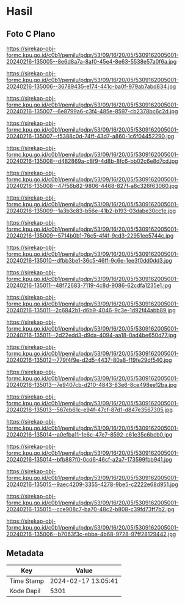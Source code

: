 # Hasil

## Foto C Plano

https://sirekap-obj-formc.kpu.go.id/c0b1/pemilu/pdpr/53/09/16/20/05/5309162005001-20240216-135005--8e6d8a7a-8af0-45e4-8e63-5538e57a0f6a.jpg

https://sirekap-obj-formc.kpu.go.id/c0b1/pemilu/pdpr/53/09/16/20/05/5309162005001-20240216-135006--36789435-e174-441c-ba0f-979ab7abd834.jpg

https://sirekap-obj-formc.kpu.go.id/c0b1/pemilu/pdpr/53/09/16/20/05/5309162005001-20240216-135007--6e8799a6-c3f4-485e-8597-cb2378bc6c2d.jpg

https://sirekap-obj-formc.kpu.go.id/c0b1/pemilu/pdpr/53/09/16/20/05/5309162005001-20240216-135007--f5388c0d-74ff-43d7-a860-1c6f04452290.jpg

https://sirekap-obj-formc.kpu.go.id/c0b1/pemilu/pdpr/53/09/16/20/05/5309162005001-20240216-135008--d482869a-c8f9-4d8b-8fc6-bb02c6e8d7cd.jpg

https://sirekap-obj-formc.kpu.go.id/c0b1/pemilu/pdpr/53/09/16/20/05/5309162005001-20240216-135008--47f56b82-9806-4468-827f-a8c326f63060.jpg

https://sirekap-obj-formc.kpu.go.id/c0b1/pemilu/pdpr/53/09/16/20/05/5309162005001-20240216-135009--1a3b3c83-b56e-41b2-b193-03dabe30cc1e.jpg

https://sirekap-obj-formc.kpu.go.id/c0b1/pemilu/pdpr/53/09/16/20/05/5309162005001-20240216-135009--5714b0b1-76c5-4f4f-9cd3-22951ee5744c.jpg

https://sirekap-obj-formc.kpu.go.id/c0b1/pemilu/pdpr/53/09/16/20/05/5309162005001-20240216-135010--dfbb3be1-36c5-46ff-9c6e-1ee3f0dd0dd3.jpg

https://sirekap-obj-formc.kpu.go.id/c0b1/pemilu/pdpr/53/09/16/20/05/5309162005001-20240216-135011--48f72683-7119-4c8d-9086-62cdfa1235e1.jpg

https://sirekap-obj-formc.kpu.go.id/c0b1/pemilu/pdpr/53/09/16/20/05/5309162005001-20240216-135011--2c6842b1-d6b9-4046-9c3e-1d92f44abb89.jpg

https://sirekap-obj-formc.kpu.go.id/c0b1/pemilu/pdpr/53/09/16/20/05/5309162005001-20240216-135011--2d22edd3-d9da-4094-aa18-0ad4be650d77.jpg

https://sirekap-obj-formc.kpu.go.id/c0b1/pemilu/pdpr/53/09/16/20/05/5309162005001-20240216-135012--779f4f9e-d2d5-4437-80a8-f19fe29df540.jpg

https://sirekap-obj-formc.kpu.go.id/c0b1/pemilu/pdpr/53/09/16/20/05/5309162005001-20240216-135013--7e9407cb-d210-4843-83e6-8ce498ee12ba.jpg

https://sirekap-obj-formc.kpu.go.id/c0b1/pemilu/pdpr/53/09/16/20/05/5309162005001-20240216-135013--567eb61c-e94f-47cf-87d1-d847e3567305.jpg

https://sirekap-obj-formc.kpu.go.id/c0b1/pemilu/pdpr/53/09/16/20/05/5309162005001-20240216-135014--a0efba11-1e6c-47e7-8592-c61e35c6bcb0.jpg

https://sirekap-obj-formc.kpu.go.id/c0b1/pemilu/pdpr/53/09/16/20/05/5309162005001-20240216-135014--bfb887f0-0cd6-46cf-a2a7-173599fbb941.jpg

https://sirekap-obj-formc.kpu.go.id/c0b1/pemilu/pdpr/53/09/16/20/05/5309162005001-20240216-135015--9aec4209-3355-4278-9be5-c2222e68d951.jpg

https://sirekap-obj-formc.kpu.go.id/c0b1/pemilu/pdpr/53/09/16/20/05/5309162005001-20240216-135015--cce908c7-ba70-48c2-b808-c39fd73ff7b2.jpg

https://sirekap-obj-formc.kpu.go.id/c0b1/pemilu/pdpr/53/09/16/20/05/5309162005001-20240216-135006--b7063f3c-ebba-4b68-9728-97ff28129442.jpg


## Metadata

| Key        | Value               |
| ---------- | ------------------- |
| Time Stamp | 2024-02-17 13:05:41 |
| Kode Dapil | 5301                |



